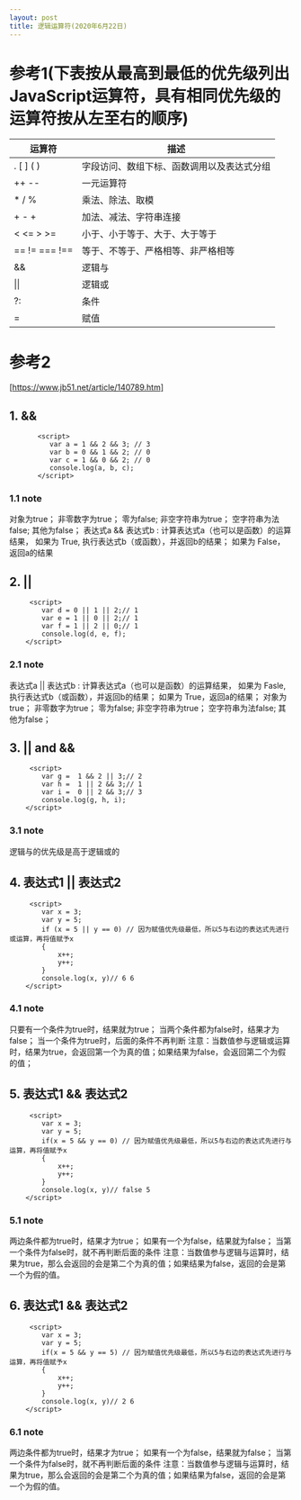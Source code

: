 ```yaml
---
layout: post
title: 逻辑运算符(2020年6月22日)
---
```

# 参考1(下表按从最高到最低的优先级列出JavaScript运算符，具有相同优先级的运算符按从左至右的顺序)
| 运算符    | 描述 |
| -------- | -------- | 
| .  [ ] ( )    | 字段访问、数组下标、函数调用以及表达式分组     | 
| ++ --    | 一元运算符   | 
| * / %   | 乘法、除法、取模     | 
| + - +    | 加法、减法、字符串连接     | 
| < <= > >=  | 小于、小于等于、大于、大于等于     | 
| == != === !==    | 等于、不等于、严格相等、非严格相等     |
| &&   | 逻辑与    | 
| \|\|   | 逻辑或    | 
| ?:   | 条件    | 
| =   | 赋值     | 

# 参考2
[https://www.jb51.net/article/140789.htm]
## 1. &&

```
       <script>
          var a = 1 && 2 && 3; // 3 
          var b = 0 && 1 && 2; // 0
          var c = 1 && 0 && 2; // 0
          console.log(a, b, c);
       </script>
```
### 1.1 note
对象为true；
非零数字为true；
零为false;
非空字符串为true；
空字符串为法false;
其他为false；
表达式a && 表达式b :  计算表达式a（也可以是函数）的运算结果，
如果为 True, 执行表达式b（或函数），并返回b的结果；
如果为 False，返回a的结果
## 2. ||

```
     <script>
        var d = 0 || 1 || 2;// 1
        var e = 1 || 0 || 2;// 1
        var f = 1 || 2 || 0;// 1
        console.log(d, e, f);
    </script>
```
### 2.1 note
表达式a || 表达式b :   计算表达式a（也可以是函数）的运算结果，
如果为 Fasle, 执行表达式b（或函数），并返回b的结果；
如果为 True，返回a的结果；
对象为true；
非零数字为true；
零为false;
非空字符串为true；
空字符串为法false;
其他为false；

## 3. || and &&
```
     <script>
        var g =  1 && 2 || 3;// 2
        var h =  1 || 2 && 3;// 1
        var i =  0 || 2 && 3;// 3
        console.log(g, h, i);
    </script>
```
### 3.1 note
逻辑与的优先级是高于逻辑或的

## 4.  表达式1 || 表达式2
```
     <script>
        var x = 3;  
        var y = 5;  
        if (x = 5 || y == 0) // 因为赋值优先级最低，所以5与右边的表达式先进行或运算，再将值赋予x
        {  
            x++;   
            y++;
        }
        console.log(x, y)// 6 6
    </script>
```
### 4.1 note
只要有一个条件为true时，结果就为true；
当两个条件都为false时，结果才为false；
当一个条件为true时，后面的条件不再判断
注意：当数值参与逻辑或运算时，结果为true，会返回第一个为真的值；如果结果为false，会返回第二个为假的值；

## 5.  表达式1 && 表达式2
```
     <script>
        var x = 3;  
        var y = 5;  
        if(x = 5 && y == 0) // 因为赋值优先级最低，所以5与右边的表达式先进行与运算，再将值赋予x
        {  
            x++;  
            y++;
        }
        console.log(x, y)// false 5
    </script>
```
### 5.1 note
两边条件都为true时，结果才为true；
如果有一个为false，结果就为false；
当第一个条件为false时，就不再判断后面的条件
注意：当数值参与逻辑与运算时，结果为true，那么会返回的会是第二个为真的值；如果结果为false，返回的会是第一个为假的值。

## 6.  表达式1 && 表达式2
```
     <script>
        var x = 3;  
        var y = 5;  
        if(x = 5 && y == 5) // 因为赋值优先级最低，所以5与右边的表达式先进行与运算，再将值赋予x
        {  
            x++;  
            y++;
        }
        console.log(x, y)// 2 6
    </script>
```
### 6.1 note
两边条件都为true时，结果才为true；
如果有一个为false，结果就为false；
当第一个条件为false时，就不再判断后面的条件
注意：当数值参与逻辑与运算时，结果为true，那么会返回的会是第二个为真的值；如果结果为false，返回的会是第一个为假的值。

